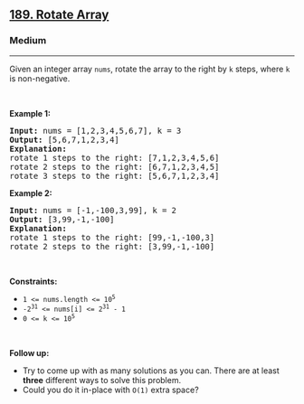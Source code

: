 <h2><a href="https://leetcode.com/problems/rotate-array">189. Rotate Array</a></h2><h3>Medium</h3><hr><p>Given an integer array <code>nums</code>, rotate the array to the right by <code>k</code> steps, where <code>k</code> is non-negative.</p>

<p>&nbsp;</p>
<p><strong class="example">Example 1:</strong></p>

<pre>
<strong>Input:</strong> nums = [1,2,3,4,5,6,7], k = 3
<strong>Output:</strong> [5,6,7,1,2,3,4]
<strong>Explanation:</strong>
rotate 1 steps to the right: [7,1,2,3,4,5,6]
rotate 2 steps to the right: [6,7,1,2,3,4,5]
rotate 3 steps to the right: [5,6,7,1,2,3,4]
</pre>

<p><strong class="example">Example 2:</strong></p>

<pre>
<strong>Input:</strong> nums = [-1,-100,3,99], k = 2
<strong>Output:</strong> [3,99,-1,-100]
<strong>Explanation:</strong> 
rotate 1 steps to the right: [99,-1,-100,3]
rotate 2 steps to the right: [3,99,-1,-100]
</pre>

<p>&nbsp;</p>
<p><strong>Constraints:</strong></p>

<ul>
	<li><code>1 &lt;= nums.length &lt;= 10<sup>5</sup></code></li>
	<li><code>-2<sup>31</sup> &lt;= nums[i] &lt;= 2<sup>31</sup> - 1</code></li>
	<li><code>0 &lt;= k &lt;= 10<sup>5</sup></code></li>
</ul>

<p>&nbsp;</p>
<p><strong>Follow up:</strong></p>

<ul>
	<li>Try to come up with as many solutions as you can. There are at least <strong>three</strong> different ways to solve this problem.</li>
	<li>Could you do it in-place with <code>O(1)</code> extra space?</li>
</ul>